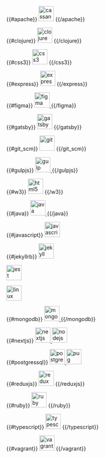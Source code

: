 {{#apache}}
 <a href="https://cassandra.apache.org/" target="_blank">
 <img src="https://www.vectorlogo.zone/logos/apache_cassandra/apache_cassandra-icon.svg" alt="cassandra" width="40" height="40"></a>
{{/apache}}

{{#clojure}}
 <a href="https://clojure.org/" target="_blank">
 <img src="https://upload.wikimedia.org/wikipedia/commons/5/5d/Clojure_logo.svg" alt="clojure" width="40" height="40"/></a>
{{/clojure}}

{{#css3}}
  <a href="https://www.w3schools.com/css/" target="_blank">
  <img src="https://devicons.github.io/devicon/devicon.git/icons/css3/css3-original-wordmark.svg" alt="css3" width="40" height="40"/></a> 
{{/css3}}  

{{#express}}
 <a href="https://expressjs.com" target="_blank">
 <img src="https://devicons.github.io/devicon/devicon.git/icons/express/express-original-wordmark.svg" alt="express" width="40" height="40"/></a> 
{{/express}}

{{#figma}}
 <a href="https://www.figma.com/" target="_blank"> 
 <img src="https://www.vectorlogo.zone/logos/figma/figma-icon.svg" alt="figma" width="40" height="40"/> </a>
{{/figma}}

{{#gatsby}}
 <a href="https://www.gatsbyjs.com/" target="_blank">
 <img src="https://www.vectorlogo.zone/logos/gatsbyjs/gatsbyjs-icon.svg" alt="gatsby" width="40" height="40"/></a> 
{{/gatsby}}

{{#git_scm}}
 <a href="https://git-scm.com/" target="_blank">
 <img src="https://www.vectorlogo.zone/logos/git-scm/git-scm-icon.svg" alt="git" width="40" height="40"/></a>
{{/git_scm}}

{{#gulpjs}}
<a href="https://gulpjs.com" target="_blank"> <img src="https://devicons.github.io/devicon/devicon.git/icons/gulp/gulp-plain.svg" alt="gulp" width="40" height="40"/> </a>
{{/gulpjs}}

{{#w3}}
 <a href="https://www.w3.org/html/" target="_blank">
 <img src="https://devicons.github.io/devicon/devicon.git/icons/html5/html5-original-wordmark.svg" alt="html5" width="40" height="40"/></a>
{{/w3}}

{{#java}}
<a href="https://www.java.com" target="_blank"> <img src="https://devicons.github.io/devicon/devicon.git/icons/java/java-original-wordmark.svg" alt="java" width="40" height="40"/> </a>
{{/java}}

{{#javascript}}
<a href="https://developer.mozilla.org/en-US/docs/Web/JavaScript" target="_blank"> <img src="https://devicons.github.io/devicon/devicon.git/icons/javascript/javascript-original.svg" alt="javascript" width="40" height="40"/> </a>


{{#jekyllrb}}
<a href="https://jekyllrb.com/" target="_blank"> <img src="https://www.vectorlogo.zone/logos/jekyllrb/jekyllrb-icon.svg" alt="jekyll" width="40" height="40"/> </a>
  
<a href="https://jestjs.io" target="_blank"> <img src="https://www.vectorlogo.zone/logos/jestjsio/jestjsio-icon.svg" alt="jest" width="40" height="40"/> </a> 

<a href="https://www.linux.org/" target="_blank"> <img src="https://devicons.github.io/devicon/devicon.git/icons/linux/linux-original.svg" alt="linux" width="40" height="40"/> </a>
  
{{#mongodb}}
<a href="https://www.mongodb.com/" target="_blank"> <img src="https://devicons.github.io/devicon/devicon.git/icons/mongodb/mongodb-original-wordmark.svg" alt="mongodb" width="40" height="40"/> </a> 
{{/mongodb}}

{{#nextjs}}
<a href="https://nextjs.org/" target="_blank"> <img src="https://cdn.worldvectorlogo.com/logos/nextjs-3.svg" alt="nextjs" width="40" height="40"/> </a> <a href="https://nodejs.org" target="_blank"> <img src="https://devicons.github.io/devicon/devicon.git/icons/nodejs/nodejs-original-wordmark.svg" alt="nodejs" width="40" height="40"/> </a> 
  
{{#postgressql}}
  <a href="https://www.postgresql.org" target="_blank"> <img src="https://devicons.github.io/devicon/devicon.git/icons/postgresql/postgresql-original-wordmark.svg" alt="postgresql" width="40" height="40"/> </a> <a href="https://pugjs.org" target="_blank"> <img src="https://cdn.worldvectorlogo.com/logos/pug.svg" alt="pug" width="40" height="40"/> </a> 

{{#reduxjs}}
  <a href="https://redux.js.org" target="_blank"> <img src="https://devicons.github.io/devicon/devicon.git/icons/redux/redux-original.svg" alt="redux" width="40" height="40"/></a>
{{/reduxjs}}

{{#ruby}}
  <a href="https://www.ruby-lang.org/en/" target="_blank">
  <img src="https://devicons.github.io/devicon/devicon.git/icons/ruby/ruby-original-wordmark.svg" alt="ruby" width="40" height="40"/></a> 
{{/ruby}}

{{#typescript}}
  <a href="https://www.typescriptlang.org/" target="_blank">
  <img src="https://devicons.github.io/devicon/devicon.git/icons/typescript/typescript-original.svg" alt="typescript" width="40" height="40"/></a>
{{/typescript}}

{{#vagrant}}
   <a href="https://www.vagrantup.com/" target="_blank">
   <img src="https://www.vectorlogo.zone/logos/vagrantup/vagrantup-icon.svg" alt="vagrant" width="40" height="40"/></a> 
{{/vagrant}}